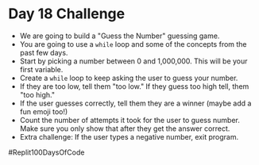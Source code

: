 # Day 18 Challenge

- We are going to build a "Guess the Number" guessing game.
- You are going to use a `while` loop and some of the concepts from the past few days.
- Start by picking a number between 0 and 1,000,000. This will be your first variable.
- Create a `while` loop to keep asking the user to guess your number.
- If they are too low, tell them "too low." If they guess too high tell, them "too high."
- If the user guesses correctly, tell them they are a winner (maybe add a fun emoji too!)
- Count the number of attempts it took for the user to guess number. Make sure you only show that after they get the answer correct.
- Extra challenge: If the user types a negative number, exit program.

#Replit100DaysOfCode
